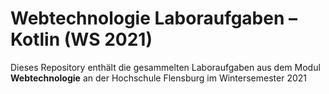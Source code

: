 # Webtechnologie Laboraufgaben – Kotlin (WS 2021)

Dieses Repository enthält die gesammelten Laboraufgaben aus dem Modul **Webtechnologie** an der Hochschule Flensburg im Wintersemester 2021

